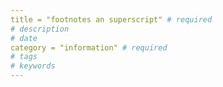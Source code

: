 ```yaml
---
title = "footnotes an superscript" # required 
# description
# date 
category = "information" # required 
# tags
# keywords
---
```

